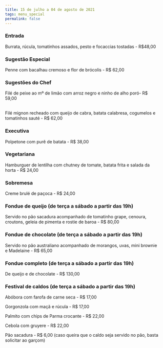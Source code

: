 ```yaml
---
title: 15 de julho a 04 de agosto de 2021
tags: menu_special
permalink: false
---
```

### Entrada

Burrata, rúcula, tomatinhos assados, pesto e focaccias tostadas - R$48,00

### Sugestão Especial

Penne com bacalhau cremoso e flor de brócolis - R$ 62,00

### Sugestões do Chef

Filé de peixe ao mº de limão com arroz negro e ninho de alho poró- R$ 59,00

\
Filé mignon recheado com queijo de cabra, batata calabresa, cogumelos e tomatinhos sauté - R$ 62,00

### Executiva

Polpetone com purê de batata - R$ 38,00

### Vegetariana

Hamburguer de lentilha com chutney de tomate, batata frita e salada da horta - R$ 24,00

### Sobremesa

Creme brulé de paçoca - R$ 24,00

### Fondue de queijo **(de terça a sábado a partir das 19h)**

Servido no pão sacadura acompanhado de tomatinho grape, cenoura, croutons, geleia de pimenta e rostie de baroa - R$ 80,00

### Fondue de chocolate **(de terça a sábado a partir das 19h)**

Servido no pão australiano acompanhado de morangos, uvas, mini brownie e Madelaine - R$ 65,00

### Fondue completo **(de terça a sábado a partir das 19h)**

De queijo e de chocolate - R$ 130,00

### Festival de caldos **(de terça a sábado a partir das 19h)**

Abóbora com farofa de carne seca - R$ 17,00

Gorgonzola com maçã e rúcula - R$ 17,00

Palmito com chips de Parma crocante - R$ 22,00

Cebola com gruyere - R$ 22,00

Pão sacadura - R$ 6,00 (caso queira que o caldo seja servido no pão, basta solicitar ao garçom)